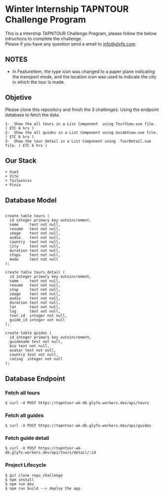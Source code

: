 # Winter Internship TAPNTOUR Challenge Program

This is a Intership TAPNTOUR Challenge Program, please follow the below intructions to complete the challenge.  
Please if you have any question send a email to info@glyfo.com.

## NOTES
- In FeatureItem, the type icon was changed to a paper plane indicating the transport mode, and the location icon was used to indicate the city in which the tour is made.

## Objetive 

Please clone this repository and finish the 3 challenges. Using the endpoint database to fetch the data. 
```console
1-  Show the all tours in a List Component  using TourView.vue file.     ( ETC 6 hrs ) 
2-  Show the all guides in a List Component using GuideView.vue file.    ( ETC 6 hrs )
3-  Show the tour detail in a List Component using  TourDetail.vue file. ( ETC 6 hrs )
```
## Our Stack

```console
+ Vue3 
+ Vite 
+ Tailwincss 
+ Pinia 
```

## Database Model 

```console

create table tours (
  id integer primary key autoincrement,
  name     text not null,
  resume   text not null,
  image    text not null,
  audio    text not null,
  country  text not null,
  city     text not null,
  duration text not null,
  stops    text not null,
  mode     text not null
);

create table tours_detail (
  id integer primary key autoincrement,
  name     text not null,
  resume   text not null,
  stop     text not null,
  image    text not null,
  audio    text not null,
  duration text not null,
  lat      text not null,
  log      text not null,
  tour_id  integer not null,
  guide_id integer not null
);

create table guides (
  id integer primary key autoincrement,
  guidename text not null,
  bio text not null,
  avatar text not null,
  country text not null,
  rating  integer not null
);

```
## Database Endpoint 

### Fetch all tours

```
$ curl -X POST https://tapntour-wk-db.glyfo.workers.dev/api/tours

```

### Fetch all guides

```
$ curl -X POST https://tapntour-wk-db.glyfo.workers.dev/api/guides

```

### Fetch guide detail

```
$ curl -X POST https://tapntour-wk-db.glyfo.workers.dev/api/tours/detail/:id

```

### Project Lifecycle 

```
$ git clone repo_challenge 
$ npm install 
$ npm run dev 
$ npm run build --> deploy the app

```
